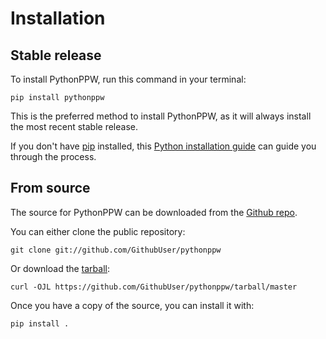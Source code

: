# Installation

## Stable release

To install PythonPPW, run this command in your
terminal:

``` console
pip install pythonppw
```

This is the preferred method to install PythonPPW, as it will always install the most recent stable release.

If you don't have [pip][] installed, this [Python installation guide][]
can guide you through the process.

## From source

The source for PythonPPW can be downloaded from
the [Github repo][].

You can either clone the public repository:

``` console
git clone git://github.com/GithubUser/pythonppw
```

Or download the [tarball][]:

``` console
curl -OJL https://github.com/GithubUser/pythonppw/tarball/master
```

Once you have a copy of the source, you can install it with:

``` console
pip install .
```

  [pip]: https://pip.pypa.io
  [Python installation guide]: http://docs.python-guide.org/en/latest/starting/installation/
  [Github repo]: https://github.com/%7B%7B%20cookiecutter.github_username%20%7D%7D/%7B%7B%20cookiecutter.project_slug%20%7D%7D
  [tarball]: https://github.com/%7B%7B%20cookiecutter.github_username%20%7D%7D/%7B%7B%20cookiecutter.project_slug%20%7D%7D/tarball/master
